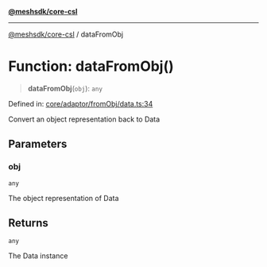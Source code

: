 [**@meshsdk/core-csl**](../README.md)

***

[@meshsdk/core-csl](../globals.md) / dataFromObj

# Function: dataFromObj()

> **dataFromObj**(`obj`): `any`

Defined in: [core/adaptor/fromObj/data.ts:34](https://github.com/MeshJS/mesh/blob/1abde1553cbd7cf2cf4e40197fc0de9e4a7d0f49/packages/mesh-core-csl/src/core/adaptor/fromObj/data.ts#L34)

Convert an object representation back to Data

## Parameters

### obj

`any`

The object representation of Data

## Returns

`any`

The Data instance
